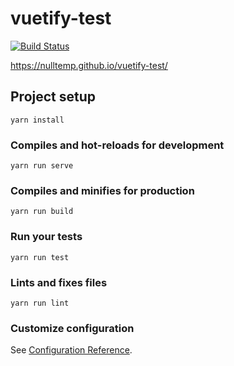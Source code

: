 # vuetify-test
[![Build Status](https://travis-ci.org/nulltemp/vuetify-test.svg?branch=master)](https://travis-ci.org/nulltemp/vuetify-test)

https://nulltemp.github.io/vuetify-test/

## Project setup
```
yarn install
```

### Compiles and hot-reloads for development
```
yarn run serve
```

### Compiles and minifies for production
```
yarn run build
```

### Run your tests
```
yarn run test
```

### Lints and fixes files
```
yarn run lint
```

### Customize configuration
See [Configuration Reference](https://cli.vuejs.org/config/).
